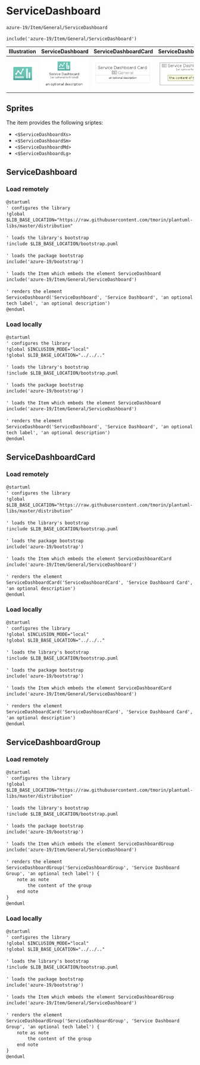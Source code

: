 # ServiceDashboard


```text
azure-19/Item/General/ServiceDashboard
```

```text
include('azure-19/Item/General/ServiceDashboard')
```



| Illustration | ServiceDashboard | ServiceDashboardCard | ServiceDashboardGroup |
| :---: | :---: | :---: | :---: |
| ![illustration for Illustration](../../../azure-19/Item/General/ServiceDashboard.png) | ![illustration for ServiceDashboard](../../../azure-19/Item/General/ServiceDashboard.Local.png) | ![illustration for ServiceDashboardCard](../../../azure-19/Item/General/ServiceDashboardCard.Local.png) | ![illustration for ServiceDashboardGroup](../../../azure-19/Item/General/ServiceDashboardGroup.Local.png) |



## Sprites
The item provides the following sriptes:

- `<$ServiceDashboardXs>`
- `<$ServiceDashboardSm>`
- `<$ServiceDashboardMd>`
- `<$ServiceDashboardLg>`





## ServiceDashboard

### Load remotely
```plantuml
@startuml
' configures the library
!global $LIB_BASE_LOCATION="https://raw.githubusercontent.com/tmorin/plantuml-libs/master/distribution"

' loads the library's bootstrap
!include $LIB_BASE_LOCATION/bootstrap.puml

' loads the package bootstrap
include('azure-19/bootstrap')

' loads the Item which embeds the element ServiceDashboard
include('azure-19/Item/General/ServiceDashboard')

' renders the element
ServiceDashboard('ServiceDashboard', 'Service Dashboard', 'an optional tech label', 'an optional description')
@enduml
```

### Load locally
```plantuml
@startuml
' configures the library
!global $INCLUSION_MODE="local"
!global $LIB_BASE_LOCATION="../../.."

' loads the library's bootstrap
!include $LIB_BASE_LOCATION/bootstrap.puml

' loads the package bootstrap
include('azure-19/bootstrap')

' loads the Item which embeds the element ServiceDashboard
include('azure-19/Item/General/ServiceDashboard')

' renders the element
ServiceDashboard('ServiceDashboard', 'Service Dashboard', 'an optional tech label', 'an optional description')
@enduml
```

## ServiceDashboardCard

### Load remotely
```plantuml
@startuml
' configures the library
!global $LIB_BASE_LOCATION="https://raw.githubusercontent.com/tmorin/plantuml-libs/master/distribution"

' loads the library's bootstrap
!include $LIB_BASE_LOCATION/bootstrap.puml

' loads the package bootstrap
include('azure-19/bootstrap')

' loads the Item which embeds the element ServiceDashboardCard
include('azure-19/Item/General/ServiceDashboard')

' renders the element
ServiceDashboardCard('ServiceDashboardCard', 'Service Dashboard Card', 'an optional description')
@enduml
```

### Load locally
```plantuml
@startuml
' configures the library
!global $INCLUSION_MODE="local"
!global $LIB_BASE_LOCATION="../../.."

' loads the library's bootstrap
!include $LIB_BASE_LOCATION/bootstrap.puml

' loads the package bootstrap
include('azure-19/bootstrap')

' loads the Item which embeds the element ServiceDashboardCard
include('azure-19/Item/General/ServiceDashboard')

' renders the element
ServiceDashboardCard('ServiceDashboardCard', 'Service Dashboard Card', 'an optional description')
@enduml
```

## ServiceDashboardGroup

### Load remotely
```plantuml
@startuml
' configures the library
!global $LIB_BASE_LOCATION="https://raw.githubusercontent.com/tmorin/plantuml-libs/master/distribution"

' loads the library's bootstrap
!include $LIB_BASE_LOCATION/bootstrap.puml

' loads the package bootstrap
include('azure-19/bootstrap')

' loads the Item which embeds the element ServiceDashboardGroup
include('azure-19/Item/General/ServiceDashboard')

' renders the element
ServiceDashboardGroup('ServiceDashboardGroup', 'Service Dashboard Group', 'an optional tech label') {
    note as note
        the content of the group
    end note
}
@enduml
```

### Load locally
```plantuml
@startuml
' configures the library
!global $INCLUSION_MODE="local"
!global $LIB_BASE_LOCATION="../../.."

' loads the library's bootstrap
!include $LIB_BASE_LOCATION/bootstrap.puml

' loads the package bootstrap
include('azure-19/bootstrap')

' loads the Item which embeds the element ServiceDashboardGroup
include('azure-19/Item/General/ServiceDashboard')

' renders the element
ServiceDashboardGroup('ServiceDashboardGroup', 'Service Dashboard Group', 'an optional tech label') {
    note as note
        the content of the group
    end note
}
@enduml
```

